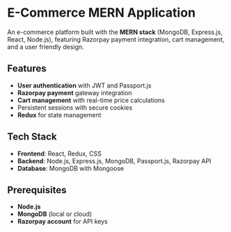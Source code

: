 # E-Commerce MERN Application

An e-commerce platform built with the **MERN stack** (MongoDB, Express.js, React, Node.js), featuring Razorpay payment integration, cart management, and a user friendly design.

## Features

- **User authentication** with JWT and Passport.js
- **Razorpay payment** gateway integration
- **Cart management** with real-time price calculations
- Persistent sessions with secure cookies
- **Redux** for state management

## Tech Stack

- **Frontend**: React, Redux, CSS
- **Backend**: Node.js, Express.js, MongoDB, Passport.js, Razorpay API
- **Database**: MongoDB with Mongoose

## Prerequisites

- **Node.js**
- **MongoDB** (local or cloud)
- **Razorpay account** for API keys
